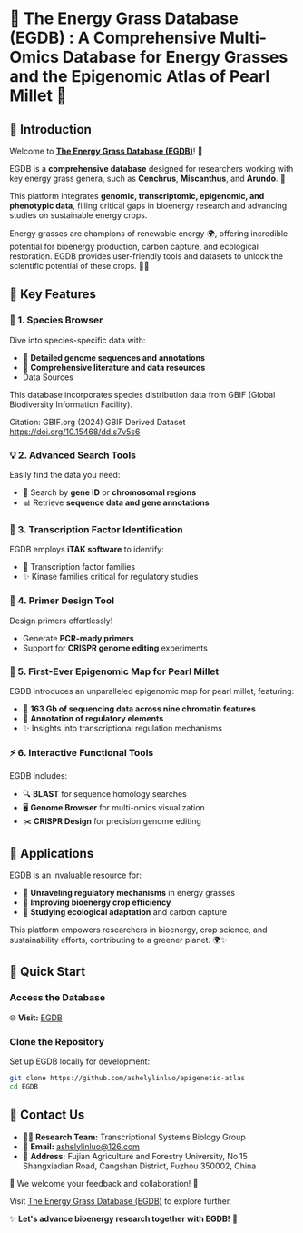 # 🌱 The Energy Grass Database (EGDB) : A Comprehensive Multi-Omics Database for Energy Grasses and the Epigenomic Atlas of Pearl Millet 🌾

## 🌟 Introduction
Welcome to **[The Energy Grass Database (EGDB)](https://engrass.juncaodb.cn/)**! 🎉  

EGDB is a **comprehensive database** designed for researchers working with key energy grass genera, such as **Cenchrus**, **Miscanthus**, and **Arundo**. 🌾  

This platform integrates **genomic, transcriptomic, epigenomic, and phenotypic data**, filling critical gaps in bioenergy research and advancing studies on sustainable energy crops.

Energy grasses are champions of renewable energy 🌍, offering incredible potential for bioenergy production, carbon capture, and ecological restoration. EGDB provides user-friendly tools and datasets to unlock the scientific potential of these crops. 🌱✨  

## 🌟 Key Features

### 🔎 1. Species Browser
Dive into species-specific data with:  
- 🌿 **Detailed genome sequences and annotations**  
- 📜 **Comprehensive literature and data resources**
-  Data Sources

This database incorporates species distribution data from GBIF (Global Biodiversity Information Facility).

Citation:
GBIF.org (2024) GBIF Derived Dataset https://doi.org/10.15468/dd.s7v5s6

### 💡 2. Advanced Search Tools
Easily find the data you need:  
- 🌟 Search by **gene ID** or **chromosomal regions**  
- 📊 Retrieve **sequence data and gene annotations**  

### 🌼 3. Transcription Factor Identification
EGDB employs **iTAK software** to identify:  
- 🧬 Transcription factor families  
- ✨ Kinase families critical for regulatory studies  

### 🧪 4. Primer Design Tool
Design primers effortlessly!  
- Generate **PCR-ready primers**  
- Support for **CRISPR genome editing** experiments  

### 🔬 5. First-Ever Epigenomic Map for Pearl Millet
EGDB introduces an unparalleled epigenomic map for pearl millet, featuring:  
- 📂 **163 Gb of sequencing data across nine chromatin features**  
- 🧬 **Annotation of regulatory elements**  
- ✨ Insights into transcriptional regulation mechanisms  

### ⚡ 6. Interactive Functional Tools
EGDB includes:  
- 🔍 **BLAST** for sequence homology searches  
- 🖥️ **Genome Browser** for multi-omics visualization  
- ✂️ **CRISPR Design** for precision genome editing  

## 🌟 Applications
EGDB is an invaluable resource for:  
- 🌾 **Unraveling regulatory mechanisms** in energy grasses  
- 🌟 **Improving bioenergy crop efficiency**  
- 🌱 **Studying ecological adaptation** and carbon capture  

This platform empowers researchers in bioenergy, crop science, and sustainability efforts, contributing to a greener planet. 🌍✨  

## 🚀 Quick Start

### Access the Database
🌐 **Visit:** [EGDB](https://engrass.juncaodb.cn/)  

### Clone the Repository
Set up EGDB locally for development:  
```bash
git clone https://github.com/ashelylinluo/epigenetic-atlas
cd EGDB
```



## 💌 Contact Us
- 👩‍🔬 **Research Team:** Transcriptional Systems Biology Group  
- 📧 **Email:** ashelylinluo@126.com  
- 📍 **Address:** Fujian Agriculture and Forestry University, No.15 Shangxiadian Road, Cangshan District, Fuzhou 350002, China  

🌱 We welcome your feedback and collaboration! 💬  

Visit [The Energy Grass Database (EGDB)](https://engrass.juncaodb.cn/) to explore further.  

✨ **Let's advance bioenergy research together with EGDB!** 🚀

